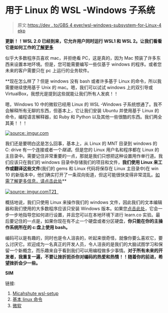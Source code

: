 # 用于 Linux 的 WSL -Windows 子系统

> 原文:[https://dev . to/GBS 4 ever/wsl-windows-subsystem-for-Linux-4 ekp](https://dev.to/gbs4ever/wsl-windows-subsystem-for-linux-4ekp)

**更新！！WSL 2.0 已经到来，它允许用户同时运行 WSL1 和 WSL 2。让我们看看
它是如何工作的[了解更多](https://docs.microsoft.com/en-us/windows/wsl/wsl2-about)**

似乎大多数程序员喜欢 mac，并拒绝看 PC，这是真的，因为 Mac 预装了许多东西来设置本地环境。但是，您可能需要编写一些仅基于 windows 的程序。或者您未来的客户需要只在 pc 上运行的业务软件。

**现在怎么样了？但是 windows 没有 bash 或者许多基于 Linux 的命令，所以我需要继续使用基于 Unix 的 mac。嗯，我们可以试试 windows 上的双引导或 VirtualBox，我想光是提到这些就能让我们所有人发疯！！

嗯，Windows 10 中的微软已经用 Linux 的 WSL -Windows 子系统想通了。我不会解释所有无聊的东西，但基本上，它让我们安装 Ubuntu 并使用基于 Linux 的命令，编程语言解释器，如 Ruby 和 Python 以及其他一些很酷的东西。我们两全其美！！！

[![](../Images/096d0f033fd0875161441710e0cb3872.png "source: imgur.com")](https://imgur.com/JxW1PVn)

我们还是要明白这是怎么回事，基本上，从 Linux 的 MNT 目录到 windows 的 C: drive 有一个连接或者一个*隧道*。但是您的 Linux 用户名和程序都在 Linux 的主目录中。需要记住非常重要的一点，那就是我们只想把这种设置用作单行道。我们应该只在我们的 windows 目录中存储我们的项目和文件，**我们使用 Linux 来工作或翻译这些文件**(我们的 gems 和 Linux 代码将保存在 Linux 主目录中)在 win 10 的新版本中，他们确实打开了一条双向街道，但这可能很快变得非常混乱。[如需了解更多信息，请点击此处](https://blogs.msdn.microsoft.com/commandline/2016/11/17/do-not-change-linux-files-using-windows-apps-and-tools/)**

[![](../Images/6bb1857ca98fa1caa0a5a6adfca74798.png "source: imgur.com")T2】](https://imgur.com/Qrt9iwU)

概括地说，我们只使用 Linux 来操作我们的 windows 文件，因此我们的文本编辑器和我们使用的大多数程序应该只安装 Windows 版本。如果您[点击此处](https://github.com/micahshute/wsl-setup)，它会一步一步地指导您如何进行设置，并且您可以在本地环境下进行 learn.co 实验。最后要记住的一点是，如果你现在有不止一个硬盘或者分区硬盘，**你只能在你的主操作系统所在的 c:盘上使用 bash。**

编码可以是有趣的，同时也是令人沮丧的，听起来很奇怪，就像你要么喜欢它，要么讨厌它。欢迎成为一名真正的开发人员，令人沮丧的是我们的大脑试图学习和保留一个新概念，而乐趣来自于看到我们可以用编程做多少事情。**对于所有未来的开发者，我重复一遍，不要让挫折扼杀你对编码的热爱和热情！！随着你的前进，希望挫折会少一些。**

**SIM**

链接:

1.  [Micahshute wsl-setup](https://github.com/micahshute/wsl-setup)
2.  [基本 linux 命令](https://maker.pro/linux/tutorial/basic-linux-commands-for-beginners)
3.  [微软](https://docs.microsoft.com/en-us/windows/wsl/install-win10)

​